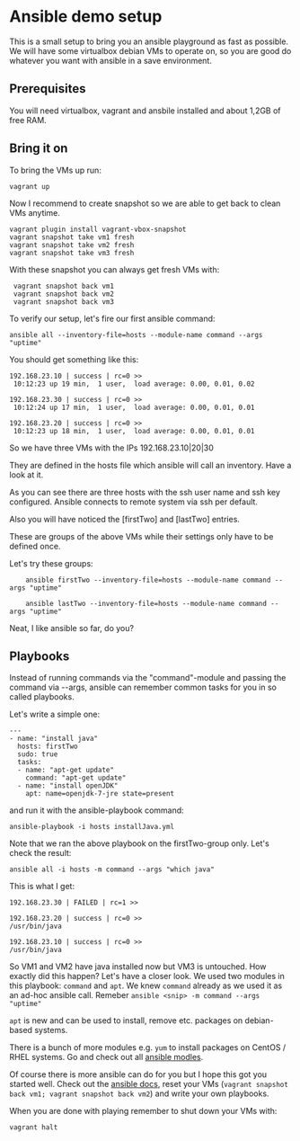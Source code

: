 # Ansible demo setup

This is a small setup to bring you an ansible playground as fast as possible.
We will have some virtualbox debian VMs to operate on, so you are good do whatever you want with ansible in a save environment.

## Prerequisites

You will need virtualbox, vagrant and ansbile installed and about 1,2GB of free RAM.

## Bring it on

To bring the VMs up run:

	vagrant up

Now I recommend to create snapshot so we are able to get back to clean VMs anytime.

	vagrant plugin install vagrant-vbox-snapshot
	vagrant snapshot take vm1 fresh
	vagrant snapshot take vm2 fresh
	vagrant snapshot take vm3 fresh

With these snapshot you can always get fresh VMs with:

	 vagrant snapshot back vm1
	 vagrant snapshot back vm2
	 vagrant snapshot back vm3

To verify our setup, let's fire our first ansible command:

	ansible all --inventory-file=hosts --module-name command --args "uptime"

You should get something like this:

	192.168.23.10 | success | rc=0 >>
	 10:12:23 up 19 min,  1 user,  load average: 0.00, 0.01, 0.02
	
	192.168.23.30 | success | rc=0 >>
	 10:12:24 up 17 min,  1 user,  load average: 0.00, 0.01, 0.01
	
	192.168.23.20 | success | rc=0 >>
	 10:12:23 up 18 min,  1 user,  load average: 0.00, 0.01, 0.01

So we have three VMs with the IPs 192.168.23.10|20|30

They are defined in the hosts file which ansible will call an inventory.
Have a look at it.

As you can see there are three hosts with the ssh user name and ssh key configured.
Ansible connects to remote system via ssh per default.

Also you will have noticed the [firstTwo] and [lastTwo] entries.

These are groups of the above VMs while their settings only have to be defined once.

Let's try these groups:

        ansible firstTwo --inventory-file=hosts --module-name command --args "uptime"

        ansible lastTwo --inventory-file=hosts --module-name command --args "uptime"

Neat, I like ansible so far, do you?

## Playbooks

Instead of running commands via the "command"-module and passing the command via --args, ansible can remember common tasks for you in so called playbooks.

Let's write a simple one:

	---
	- name: "install java"
	  hosts: firstTwo
	  sudo: true
	  tasks:
	  - name: "apt-get update"
	    command: "apt-get update"
	  - name: "install openJDK"
	    apt: name=openjdk-7-jre state=present

and run it with the ansible-playbook command:

	ansible-playbook -i hosts installJava.yml

Note that we ran the above playbook on the firstTwo-group only.
Let's check the result:

	ansible all -i hosts -m command --args "which java"

This is what I get:

	192.168.23.30 | FAILED | rc=1 >>
	
	192.168.23.20 | success | rc=0 >>
	/usr/bin/java
	
	192.168.23.10 | success | rc=0 >>
	/usr/bin/java

So VM1 and VM2 have java installed now but VM3 is untouched. How exactly did this happen? Let's have a closer look.
We used two modules in this playbook: ```command``` and ```apt```. We knew ```command``` already as we used it as an ad-hoc ansible call. Remeber ```ansible <snip> -m command --args "uptime"```

```apt``` is new and can be used to install, remove etc. packages on debian-based systems.

There is a bunch of more modules e.g. ```yum``` to install packages on CentOS / RHEL systems.
Go and check out all [ansible modles](https://docs.ansible.com/ansible/modules_by_category.html).

Of course there is more ansible can do for you but I hope this got you started well.
Check out the [ansible docs](https://docs.ansible.com), reset your VMs (```vagrant snapshot back vm1; vagrant snapshot back vm2```) and write your own playbooks.

When you are done with playing remember to shut down your VMs with:

	vagrant halt

